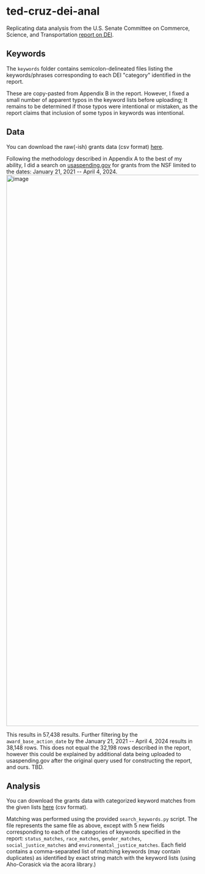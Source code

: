 # ted-cruz-dei-anal
Replicating data analysis from the U.S. Senate Committee on Commerce, Science, and Transportation [report on DEI](https://www.commerce.senate.gov/services/files/4BD2D522-2092-4246-91A5-58EEF99750BC).

## Keywords
The `keywords` folder contains semicolon-delineated files listing the keywords/phrases corresponding to each DEI "category" identified in the report. 

These are copy-pasted from Appendix B in the report. However, I fixed a small number of apparent typos in the keyword lists before uploading; It remains to be determined if those typos were intentional or mistaken, as the report claims that inclusion of some typos in keywords was intentional.

## Data
You can download the raw(-ish) grants data (csv format) [here](https://www.cs.cmu.edu/~slab/Filtered_Assistance_PrimeAwardSummaries_2025-01-31_H17M26S25_1.csv).

Following the methodology described in Appendix A to the best of my ability, I did a search on [usaspending.gov](usaspending.gov) for grants from the NSF limited to the dates: January 21, 2021 -- April 4, 2024. 
<img width="1445" alt="image" src="https://github.com/user-attachments/assets/495911ff-cade-4077-bbe9-70c6901c7afa" />

This results in 57,438 results. Further filtering by the `award_base_action_date` by the January 21, 2021 -- April 4, 2024 results in 38,148 rows. This does not equal the 32,198 rows described in the report, however this could be explained by additional data being uploaded to usaspending.gov after the original query used for constructing the report, and ours. TBD.  

## Analysis
You can download the grants data with categorized keyword matches from the given lists [here](https://www.cs.cmu.edu/~slab/keyword_matches.csv) (csv format). 

Matching was performed using the provided `search_keywords.py` script. The file represents the same file as above, except with 5 new fields corresponding to each of the categories of keywords specified in the report: `status_matches`, `race_matches`,	`gender_matches`,	`social_justice_matches` and `environmental_justice_matches`. Each field contains a comma-separated list of matching keywords (may contain duplicates) as identified by exact string match with the keyword lists (using Aho-Corasick via the acora library.)
